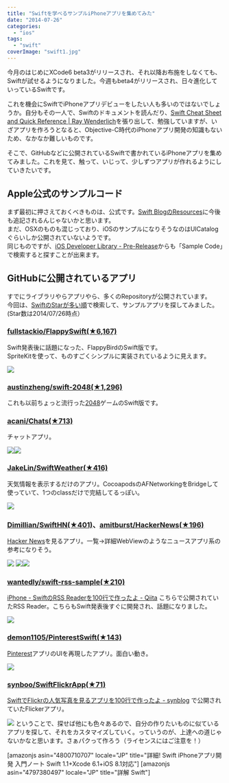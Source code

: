 ```yaml
---
title: "Swiftを学べるサンプルiPhoneアプリを集めてみた"
date: "2014-07-26"
categories: 
  - "ios"
tags: 
  - "swift"
coverImage: "swift1.jpg"
---
```


今月のはじめにXCode6 beta3がリリースされ、それ以降お布施をしなくても、Swiftが試せるようになりました。今週もbeta4がリリースされ、日々進化していっているSwiftです。

これを機会にSwiftでiPhoneアプリデビューをしたい人も多いのではないでしょうか。自分もその一人で、Swiftのドキュメントを読んだり、[Swift Cheat Sheet and Quick Reference | Ray Wenderlich](http://www.raywenderlich.com/73967/swift-cheat-sheet-and-quick-reference)を張り出して、勉強していますが、いざアプリを作ろうとなると、Objective-C時代のiPhoneアプリ開発の知識もないため、なかなか難しいものです。

そこで、GitHubなどに公開されているSwiftで書かれているiPhoneアプリを集めてみました。これを見て、触って、いじって、少しずつアプリが作れるようにしていきたいです。

## Apple公式のサンプルコード

まず最初に押さえておくべきものは、公式です。[Swift BlogのResources](https://developer.apple.com/swift/resources/)に今後も追記されるんじゃないかと思います。  
まだ、OSXのものも混じっており、iOSのサンプルになりそうなのはUICatalogぐらいしか公開されていないようです。  
同じものですが、[iOS Developer Library - Pre-Release](https://developer.apple.com/library/prerelease/ios/navigation/)からも「Sample Code」で検索すると探すことが出来ます。

## GitHubに公開されているアプリ

すでにライブラリやらアプリやら、多くのRepositoryが公開されています。  
今回は、[SwiftのStarが多い順](https://github.com/search?l=Swift&o=desc&q=swift&ref=searchresults&s=stars&type=Repositories)で検索して、サンプルアプリを探してみました。  
(Star数は2014/07/26時点）

### [fullstackio/FlappySwift(★6,167)](https://github.com/fullstackio/FlappySwift)

Swift発表後に話題になった、FlappyBirdのSwift版です。  
SpriteKitを使って、ものすごくシンプルに実装されているように見えます。

![](https://camo.githubusercontent.com/867dfad61329bd77258f00d586b16476c7bc405a/687474703a2f2f692e696d6775722e636f6d2f314e4c6f546f552e676966)

### [austinzheng/swift-2048(★1,296)](https://github.com/austinzheng/swift-2048)

これも以前ちょっと流行った[2048](http://gabrielecirulli.github.io/2048/)ゲームのSwift版です。

### [acani/Chats(★713)](https://github.com/acani/Chats)

チャットアプリ。

![](images/Chats.png)![](images/Chat.png)

### [JakeLin/SwiftWeather(★416)](https://github.com/JakeLin/SwiftWeather)

天気情報を表示するだけのアプリ。CocoapodsのAFNetworkingをBridgeして使っていて、1つのclassだけで完結してるっぽい。

![](images/Swift-Weather-33.png)

### [Dimillian/SwiftHN(★401)](https://github.com/Dimillian/SwiftHN)、[amitburst/HackerNews(★196)](https://github.com/amitburst/HackerNews)

[Hacker News](https://news.ycombinator.com/)を見るアプリ。一覧→詳細WebViewのようなニュースアプリ系の参考になりそう。

![](images/images.png) ![](https://camo.githubusercontent.com/3292240121f060442a5baa6784e74923e836fcd3/687474703a2f2f69647a722e6f72672f706b6962)![](https://camo.githubusercontent.com/e4220bbb67ec986cf868559ecc840bea4e080973/687474703a2f2f69647a722e6f72672f7a6b7a64)

### [wantedly/swift-rss-sample(★210)](https://github.com/wantedly/swift-rss-sample)

[iPhone - SwiftのRSS Readerを100行で作ったよ - Qiita](http://qiita.com/susieyy/items/749c4ac5d82d765c12c6) こちらで公開されていたRSS Reader。こちらもSwift発表後すぐに開発され、話題になりました。

![](images/movie.gif)

### [demon1105/PinterestSwift(★143)](https://github.com/demon1105/PinterestSwift)

[Pinterest](https://www.pinterest.com/)アプリのUIを再現したアプリ。面白い動き。

![](images/compressed.gif)

### [synboo/SwiftFlickrApp(★71)](https://github.com/synboo/SwiftFlickrApp)

[SwiftでFlickrの人気写真を見るアプリを100行で作ったよ - synblog](http://synboo.hatenablog.com/entry/2014/06/05/235618) で公開されていたFlickerアプリ。

![](images/Video.gif) ということで、探せば他にも色々あるので、自分の作りたいものに似ているアプリを探して、それをカスタマイズしていく。っていうのが、上達への道じゃないかなと思います。さぁパクって作ろう（ライセンスにはご注意を！）

\[amazonjs asin="4800710707" locale="JP" title="詳細! Swift iPhoneアプリ開発 入門ノート Swift 1.1+Xcode 6.1+iOS 8.1対応"\] \[amazonjs asin="4797380497" locale="JP" title="詳解 Swift"\]
